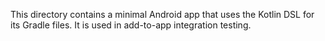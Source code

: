 This directory contains a minimal Android app that uses the Kotlin DSL for its Gradle files.
It is used in add-to-app integration testing.